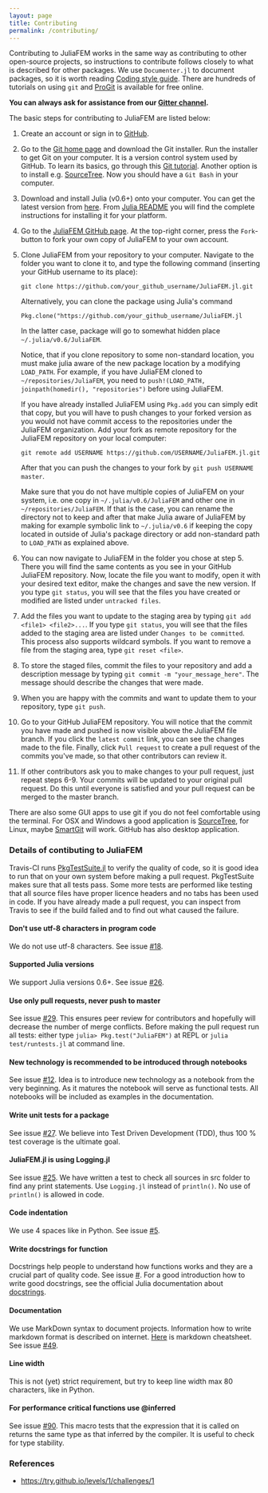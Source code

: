 ```yaml
---
layout: page
title: Contributing
permalink: /contributing/
---
```


Contributing to JuliaFEM works in the same way as contributing to other open-source
projects, so instructions to contribute follows closely to what is described for
other packages.
We use `Documenter.jl` to document packages, so it is worth reading
[Coding style guide](https://juliadocs.github.io/Documenter.jl/stable/man/contributing/).
There are hundreds of tutorials on using `git` and [ProGit](https://git-scm.com/book/en/v2)
is available for free online.

**You can always ask for
assistance from our [Gitter channel](https://gitter.im/JuliaFEM/JuliaFEM.jl).**

The basic steps for contributing to JuliaFEM are listed below:

1. Create an account or sign in to [GitHub](https://github.com/).

2. Go to the [Git home page](http://git-scm.com/) and download the Git installer.
   Run the installer to get Git on your computer. It is a version control system
   used by GitHub. To learn its basics, go through this
   [Git tutorial](https://try.github.io/levels/1/challenges/1). Another option
   is to install e.g. [SourceTree](https://www.sourcetreeapp.com/). Now you should
   have a `Git Bash` in your computer.

3. Download and install Julia (v0.6+) onto your computer. You can get the latest
   version from [here](https://julialang.org/downloads/). From [Julia
   README](https://github.com/JuliaLang/julia/blob/master/README.md) you will
   find the complete instructions for installing it for your platform.

4. Go to the [JuliaFEM GitHub page](https://github.com/JuliaFEM/JuliaFEM.jl).
   At the top-right corner, press the `Fork`-button to fork your own copy of
   JuliaFEM to your own account.

5. Clone JuliaFEM from your repository to your computer. Navigate to the folder
   you want to clone it to, and type the following command (inserting your GitHub
   username to its place):

   `git clone https://github.com/your_github_username/JuliaFEM.jl.git`
    
   Alternatively, you can clone the package using Julia's command

   `Pkg.clone("https://github.com/your_github_username/JuliaFEM.jl`

   In the latter case, package will go to somewhat hidden place
   `~/.julia/v0.6/JuliaFEM`.

   Notice, that if you clone repository to some non-standard location, you must make
   julia aware of the new package location by a modifying `LOAD_PATH`. For example,
   if you have JuliaFEM cloned to `~/repositories/JuliaFEM`, you need to
   `push!(LOAD_PATH, joinpath(homedir(), "repositories")` before using JuliaFEM.
   
   If you have already installed JuliaFEM using `Pkg.add` you can simply edit that copy,
   but you will have to push changes to your forked version as you would not have commit
   access to the repositories under the JuliaFEM organization.
   Add your fork as remote repository for the JuliaFEM repository on your local computer:

   `git remote add USERNAME https://github.com/USERNAME/JuliaFEM.jl.git`

   After that you can push the changes to your fork by `git push USERNAME master`.
   
   Make sure that you do not have multiple copies of JuliaFEM on your system,
   i.e. one copy
   in `~/.julia/v0.6/JuliaFEM` and other one in `~/repositories/JuliaFEM`. If that
   is the case, you can rename the directory not to keep and after that make Julia
   aware of JuliaFEM by making for example symbolic link to `~/.julia/v0.6` if
   keeping the copy located in outside of Julia's package directory or add
   non-standard path to `LOAD_PATH` as explained above.

6. You can now navigate to JuliaFEM in the folder you chose at step 5. There
   you will find the same contents as you see in your GitHub JuliaFEM repository.
   Now, locate the file you want to modify, open it with your desired text
   editor, make the changes and save the new version. If you type `git status`,
   you will see that the files you have created or modified are listed under `untracked files`.

7. Add the files you want to update to the staging area by typing
   `git add <file1> <file2>...`. If you type `git status`, you will see that
   the files added to the staging area are listed under `Changes to be committed`.
   This process also supports wildcard symbols. If you want to remove a file
   from the staging area, type `git reset <file>`.

8. To store the staged files, commit the files to your repository and add a
   description message by typing `git commit -m "your_message_here"`. The
   message should describe the changes that were made.

9. When you are happy with the commits and want to update them to your
   repository, type `git push`.

10. Go to your GitHub JuliaFEM repository. You will notice that the commit you
    have made and pushed is now visible above the JuliaFEM file branch. If you
    click the `latest commit` link, you can see the changes made to the file.
    Finally, click `Pull request` to create a pull request of the commits
    you've made, so that other contributors can review it.

11. If other contributors ask you to make changes to your pull request, just
    repeat steps 6-9. Your commits will be updated to your original pull request.
    Do this until everyone is satisfied and your pull request can be merged to
    the master branch.

There are also some GUI apps to use git if you do not feel comfortable using the terminal.
For OSX and Windows a good application is [SourceTree](https://www.sourcetreeapp.com),
for Linux, maybe [SmartGit](http://www.syntevo.com/smartgit/) will work. GitHub
has also desktop application.


### Details of contibuting to JuliaFEM

Travis-CI runs [PkgTestSuite.jl](https://github.com/JuliaFEM/PkgTestSuite.jl) to
verify the quality of code, so it is good idea to run that on your own system
before making a pull request. PkgTestSuite makes sure that all tests pass.
Some more tests are performed like testing that all source files have proper
licence headers and no tabs has been used in code. If you have already made a 
pull request, you can inspect from Travis to see if the build failed and to find 
out what caused the failure.

#### Don't use utf-8 characters in program code

We do not use utf-8 characters.
See issue [#18](https://github.com/JuliaFEM/JuliaFEM.jl/issues/18).

#### Supported Julia versions
We support Julia versions 0.6+.
See issue [#26](https://github.com/JuliaFEM/JuliaFEM.jl/issues/26).

#### Use only pull requests, never push to master
See issue [#29](https://github.com/JuliaFEM/JuliaFEM.jl/issues/29). This
ensures peer review for contributors and hopefully will decrease the
number of merge conflicts. Before making the pull request run all tests:
either type `julia> Pkg.test("JuliaFEM")` at REPL or `julia test/runtests.jl` at
command line. 

#### New technology is recommended to be introduced through notebooks
See issue [#12](https://github.com/JuliaFEM/JuliaFEM.jl/issues/12). Idea is
to introduce new technology as a notebook from the very beginning. As it matures
the notebook will serve as functional tests. All notebooks will be included as
examples in the documentation.

#### Write unit tests for a package
See issue [#27](https://github.com/JuliaFEM/JuliaFEM.jl/issues/27). We believe
into Test Driven Development (TDD), thus 100 % test coverage is the ultimate goal. 

#### JuliaFEM.jl is using Logging.jl
See issue [#25](https://github.com/JuliaFEM/JuliaFEM.jl/issues/25). We have
written a test to check all sources in src folder to find any print statements.
Use `Logging.jl` instead of `println()`. No use of `println()` is allowed in code.

#### Code indentation
We use 4 spaces like in Python. See issue [#5](https://github.com/JuliaFEM/JuliaFEM.jl/issues/5).

#### Write docstrings for function
Docstrings help people to understand how functions works and they are a crucial
part of quality code. See issue [#](https://github.com/JuliaFEM/JuliaFEM.jl/issues/5).
For a good introduction how to write good docstrings, see the official Julia documentation
about [docstrings](https://docs.julialang.org/en/stable/manual/documentation/).

#### Documentation
We use MarkDown syntax to document projects. Information how to write markdown
format is described on internet. [Here](https://guides.github.com/pdfs/markdown-cheatsheet-online.pdf)
is markdown cheatsheet. See issue [#49](https://github.com/JuliaFEM/JuliaFEM.jl/issues/49).

#### Line width
This is not (yet) strict requirement, but try to keep line width max 80 characters, like
in Python.

#### For performance critical functions use @inferred
See issue [#90](https://github.com/JuliaFEM/JuliaFEM.jl/issues/90). This macro tests that
the expression that it is called on returns the same type as that inferred by the compiler.
It is useful to check for type stability.

### References

* https://try.github.io/levels/1/challenges/1

